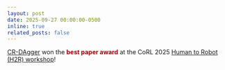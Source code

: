 ```yaml
---
layout: post
date: 2025-09-27 00:00:00-0500
inline: true
related_posts: false
---
```

[CR-DAgger](https://compliant-residual-dagger.github.io/) won the <span style="color:9d0208">**best paper award**</span> at the CoRL 2025 [Human to Robot (H2R) workshop](https://sites.google.com/view/h2r-corl2025/home)!
